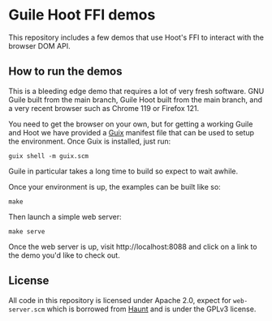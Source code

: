 # Guile Hoot FFI demos

This repository includes a few demos that use Hoot's FFI to interact
with the browser DOM API.

## How to run the demos

This is a bleeding edge demo that requires a lot of very fresh
software.  GNU Guile built from the main branch, Guile Hoot built from
the main branch, and a very recent browser such as Chrome 119 or
Firefox 121.

You need to get the browser on your own, but for getting a working
Guile and Hoot we have provided a [Guix](https://guix.gnu.org)
manifest file that can be used to setup the environment.  Once Guix is
installed, just run:

```
guix shell -m guix.scm
```

Guile in particular takes a long time to build so expect to wait
awhile.

Once your environment is up, the examples can be built like so:

```
make
```

Then launch a simple web server:

```
make serve
```

Once the web server is up, visit http://localhost:8088 and click on a
link to the demo you'd like to check out.

## License

All code in this repository is licensed under Apache 2.0, expect for
`web-server.scm` which is borrowed from
[Haunt](https://dthompson.us/projects/haunt.html) and is under the
GPLv3 license.
